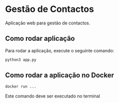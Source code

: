 # Gestão de Contactos

Aplicação web para gestão de contactos.

## Como rodar aplicação

Para rodar a aplicação, execute o seguinte comando:

```sh
python3 app.py
```

## Como rodar a aplicação no Docker

```sh
docker run ...
```
Este comando deve ser executado no terminal
